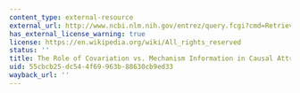 ```yaml
---
content_type: external-resource
external_url: http://www.ncbi.nlm.nih.gov/entrez/query.fcgi?cmd=Retrieve&db=PubMed&dopt=Citation&list_uids=7720361
has_external_license_warning: true
license: https://en.wikipedia.org/wiki/All_rights_reserved
status: ''
title: The Role of Covariation vs. Mechanism Information in Causal Attribution
uid: 55cbcb25-dc54-4f69-963b-88630cb9ed33
wayback_url: ''
---
```

